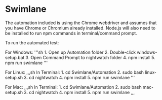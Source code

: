 # Swimlane

The automation included is using the Chrome webdriver and assumes that you have Chrome or Chromium already installed. Node.js will also need to be installed to run npm commands in terminal/command prompt.


To run the automated test:


For Windows:
'''sh
	1. Open up Automation folder
	2. Double-click windows-setup.bat
	3. Open Command Prompt to nightwatch folder
	4. npm install
	5. npm run swimlane
'''

For Linux:
,,,sh
	In Terminal:
	1. cd Swimlane/Automation
	2. sudo bash linux-setup.sh
	3. cd nightwatch
	4. npm install
	5. npm run swimlane
'''

For Mac:
,,,sh
	In Terminal:
	1. cd Swimlane/Automation
	2. sudo bash mac-setup.sh
	3. cd nightwatch
	4. npm install
	5. npm run swimlane
,,,
